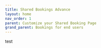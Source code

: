 ```yaml
---
title: Shared Bookings Advance
layout: home
nav_order: 1
parent: Customize your Shared Booking Page
grand_parent: Bookings for end users
---
```

test
